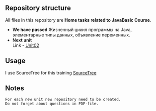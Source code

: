 ## Repository structure

All files in this repository are **Home tasks related to JavaBasic Course**.

- **We have passed** 
		Жизненный цикил программы на Java, элементарные типы данных, объявление переменных.
- **Next unit**  
		Link - [Unit02](http://wiki.vertafore.com/display/ProdDev/MasterScript+KT)  

## Usage

I use SourceTree for this training [SourceTree](https://www.sourcetreeapp.com)
 

## Notes
	For each new unit new repository need to be created. 
	Do not forget about questions in PDF-file.
	

